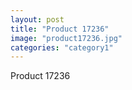 ```yaml
---
layout: post
title: "Product 17236"
image: "product17236.jpg"
categories: "category1"
---
```

Product 17236
